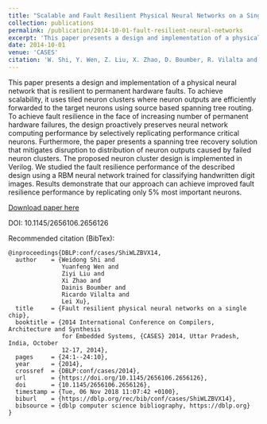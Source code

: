 ```yaml
---
title: "Scalable and Fault Resilient Physical Neural Networks on a Single Chip"
collection: publications
permalink: /publication/2014-10-01-fault-resilient-neural-networks
excerpt: 'This paper presents a design and implementation of a physical neural network that is resilient to permanent hardware faults.'
date: 2014-10-01
venue: 'CASES'
citation: 'W. Shi, Y. Wen, Z. Liu, X. Zhao, D. Boumber, R. Vilalta and L. Xu, “Scalable and Fault Resilient Physical Neural Networks on a Single Chip”, CASES 2014'
---
```


This paper presents a design and implementation of a physical neural network that is resilient to permanent hardware faults. To achieve scalability, it uses tiled neuron clusters where neuron outputs are efficiently forwarded to the target neurons using source based spanning tree routing. To achieve fault resilience in the face of increasing number of permanent hardware failures, the design proactively preserves neural network computing performance by selectively replicating performance critical neurons. Furthermore, the paper presents a spanning tree recovery solution that mitigates disruption to distribution of neuron outputs caused by failed neuron clusters. The proposed neuron cluster design is implemented in Verilog. We studied the fault resilience performance of the described design using a RBM neural network trained for classifying handwritten digit images. Results demonstrate that our approach can achieve improved fault resilience performance by replicating only 5% most important neurons.

[Download paper here](https://www.uh.edu/~rvilalta/papers/2014/caes14.pdf)

DOI: 10.1145/2656106.2656126


Recommended citation (BibTex): 

```
@inproceedings{DBLP:conf/cases/ShiWLZBVX14,  
  author    = {Weidong Shi and  
               Yuanfeng Wen and  
               Ziyi Liu and  
               Xi Zhao and  
               Dainis Boumber and  
               Ricardo Vilalta and  
               Lei Xu},  
  title     = {Fault resilient physical neural networks on a single chip},  
  booktitle = {2014 International Conference on Compilers, Architecture and Synthesis  
               for Embedded Systems, {CASES} 2014, Uttar Pradesh, India, October  
               12-17, 2014},  
  pages     = {24:1--24:10},  
  year      = {2014},  
  crossref  = {DBLP:conf/cases/2014},  
  url       = {https://doi.org/10.1145/2656106.2656126},  
  doi       = {10.1145/2656106.2656126},  
  timestamp = {Tue, 06 Nov 2018 11:07:42 +0100},  
  biburl    = {https://dblp.org/rec/bib/conf/cases/ShiWLZBVX14},  
  bibsource = {dblp computer science bibliography, https://dblp.org}  
}  
```
